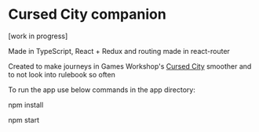 # Cursed City companion
[work in progress]

Made in TypeScript, React + Redux and routing made in react-router

Created to make journeys in Games Workshop's [Cursed City](https://ageofsigmar.com/games/cursed-city/) smoother and to not look into rulebook so often


To run the app use below commands in the app directory:

npm install

npm start